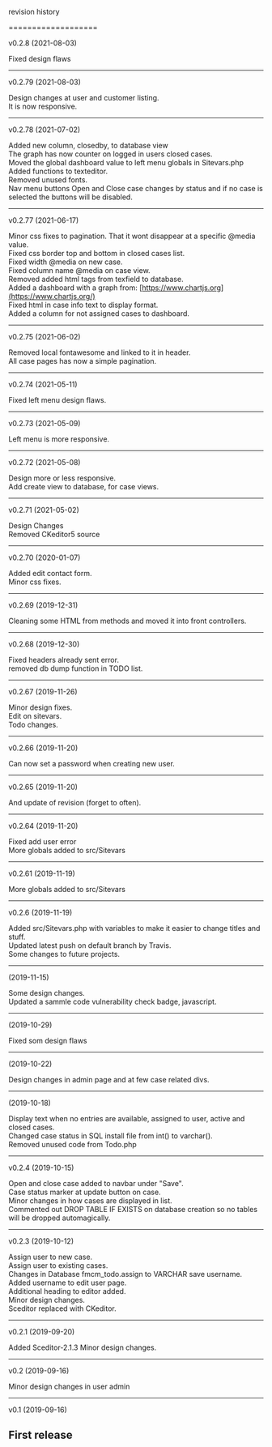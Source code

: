 revision history

===================  

v0.2.8 (2021-08-03)  

Fixed design flaws  

-------------------  
v0.2.79 (2021-08-03)  

Design changes at user and customer listing.  
It is now responsive.  

-------------------  

v0.2.78 (2021-07-02)

Added new column, closedby, to database view  
The graph has now counter on logged in users closed cases.  
Moved the global dashboard value to left menu globals in Sitevars.php  
Added functions to texteditor.  
Removed unused fonts.  
Nav menu buttons Open and Close case changes by status and if no case is selected the buttons will be disabled.  


-------------------  

v0.2.77 (2021-06-17)  

Minor css fixes to pagination. That it wont disappear at a specific @media value.  
Fixed css border top and bottom in closed cases list.  
Fixed width @media on new case.  
Fixed column name @media on case view.  
Removed added html tags from texfield to database.  
Added a dashboard with a graph from: [https://www.chartjs.org](https://www.chartjs.org/)  
Fixed html in case info text to display format.  
Added a column for not assigned cases to dashboard.  

-------------------  

v0.2.75 (2021-06-02)  

Removed local fontawesome and linked to it in header.  
All case pages has now a simple pagination.  

-------------------  
v0.2.74 (2021-05-11)  

Fixed left menu design flaws.  

------------------
v0.2.73 (2021-05-09)  

Left menu is more responsive.  

------------------

v0.2.72 (2021-05-08)  

Design more or less responsive.  
Add create view to database, for case views.  

------------------
v0.2.71 (2021-05-02)  

Design Changes  
Removed CKeditor5 source  

------------------
v0.2.70 (2020-01-07)  

Added edit contact form.  
Minor css fixes.  

------------------
v0.2.69 (2019-12-31)  

Cleaning some HTML from methods and moved it into front controllers.

------------------
v0.2.68 (2019-12-30)  

Fixed headers already sent error.  
removed db dump function in TODO list.  

------------------
v0.2.67 (2019-11-26)  

Minor design fixes.  
Edit on sitevars.  
Todo changes.  

------------------
v0.2.66 (2019-11-20)  

Can now set a password when creating new user.  

------------------
v0.2.65 (2019-11-20)  

And update of revision (forget to often).  

------------------

v0.2.64 (2019-11-20)  

Fixed add user error  
More globals added to src/Sitevars  

------------------

v0.2.61 (2019-11-19)  

More globals added to src/Sitevars  

------------------

v0.2.6 (2019-11-19)  

Added src/Sitevars.php with variables to make it easier to change titles and stuff.  
Updated latest push on default branch by Travis.  
Some changes to future projects.  

-------------------

(2019-11-15)  

Some design changes.  
Updated a sammle code vulnerability check badge,  javascript.  

-------------------


(2019-10-29)  

Fixed som design flaws  

-------------------

(2019-10-22)  

Design changes in admin page and at few case related divs.  

-------------------

(2019-10-18)  

Display text when no entries are available, assigned to user, active and closed cases.  
Changed case status in SQL install file from int() to varchar().  
Removed unused code from Todo.php  

--------------------

v0.2.4 (2019-10-15)  

Open and close case added to navbar under "Save".  
Case status marker at update button on case.  
Minor changes in how cases are displayed in list.  
Commented out DROP TABLE IF EXISTS on database creation so no tables will be dropped automagically.  


-------------------

v0.2.3 (2019-10-12)

Assign user to new case.  
Assign user to existing cases.  
Changes in Database fmcm_todo.assign to VARCHAR save username.  
Added username to edit user page.  
Additional heading to editor added.  
Minor design changes.  
Sceditor replaced with CKeditor.  

-------------------

v0.2.1 (2019-09-20)

Added Sceditor-2.1.3
Minor design changes.

-------------------

v0.2 (2019-09-16)

Minor design changes in user admin

-------------------

v0.1 (2019-09-16)

First release
-------------------
